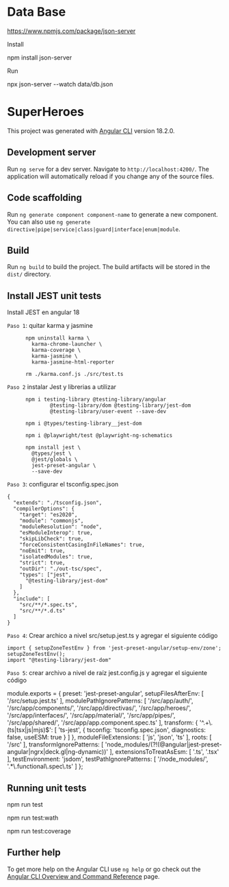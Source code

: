 # Data Base

https://www.npmjs.com/package/json-server

Install

npm install json-server

Run

npx json-server --watch data/db.json

# SuperHeroes

This project was generated with [Angular CLI](https://github.com/angular/angular-cli) version 18.2.0.

## Development server

Run `ng serve` for a dev server. Navigate to `http://localhost:4200/`. The application will automatically reload if you change any of the source files.

## Code scaffolding

Run `ng generate component component-name` to generate a new component. You can also use `ng generate directive|pipe|service|class|guard|interface|enum|module`.

## Build

Run `ng build` to build the project. The build artifacts will be stored in the `dist/` directory.

## Install JEST unit tests

Install JEST en angular 18 

`Paso 1`: quitar karma y jasmine

          npm uninstall karma \
            karma-chrome-launcher \
            karma-coverage \
            karma-jasmine \
            karma-jasmine-html-reporter

          rm ./karma.conf.js ./src/test.ts

`Paso 2` instalar Jest y librerias a utilizar

          npm i testing-library @testing-library/angular 
                  @testing-library/dom @testing-library/jest-dom 
                  @testing-library/user-event --save-dev

          npm i @types/testing-library__jest-dom

          npm i @playwright/test @playwright-ng-schematics

          npm install jest \
            @types/jest \
            @jest/globals \ 
            jest-preset-angular \ 
            --save-dev

`Paso 3`: configurar el tsconfig.spec.json

    {
      "extends": "./tsconfig.json",
      "compilerOptions": {
        "target": "es2020",
        "module": "commonjs",
        "moduleResolution": "node",
        "esModuleInterop": true,
        "skipLibCheck": true,
        "forceConsistentCasingInFileNames": true,
        "noEmit": true,
        "isolatedModules": true,
        "strict": true,
        "outDir": "./out-tsc/spec",
        "types": ["jest",
          "@testing-library/jest-dom"
        ]
      },
      "include": [
        "src/**/*.spec.ts",
        "src/**/*.d.ts"
      ]
    }

`Paso 4`: Crear archico a nivel src/setup.jest.ts y agregar el siguiente código

    import { setupZoneTestEnv } from 'jest-preset-angular/setup-env/zone';
    setupZoneTestEnv();
    import "@testing-library/jest-dom"

`Paso 5`: crear archivo a nivel de raíz jest.config.js y agregar el siguiente código

module.exports = {
  preset: 'jest-preset-angular',
  setupFilesAfterEnv: [
    '<rootDir>/src/setup.jest.ts'
  ],
  modulePathIgnorePatterns: [
    '<rootDir>/src/app/auth/',
    '<rootDir>/src/app/components/',
    '<rootDir>/src/app/directivas/',
    '<rootDir>/src/app/heroes/',
    '<rootDir>/src/app/interfaces/',
    '<rootDir>/src/app/material/',
    '<rootDir>/src/app/pipes/',
    '<rootDir>/src/app/shared/',
    '<rootDir>/src/app/app.component.spec.ts'
  ],
  transform: {
    '^.+\\.(ts|tsx|js|mjs)$': [
      'ts-jest',
      {
        tsconfig: 'tsconfig.spec.json',
        diagnostics: false,
        useESM: true
      }
    ]
  },
  moduleFileExtensions: [
    'js',
    'json',
    'ts'
  ],
  roots: [
    '<rootDir>/src'
  ],
  transformIgnorePatterns: [
    'node_modules/(?!(@angular|jest-preset-angular|ngrx|deck.gl|ng-dynamic))'
  ],
  extensionsToTreatAsEsm: [
    '.ts',
    '.tsx'
  ],
  testEnvironment: 'jsdom',
  testPathIgnorePatterns: [
    '/node_modules/',
    '.*\\.functional\\.spec\\.ts'
  ]
};

## Running unit tests
  npm run test

  npm run test:wath

  npm run test:coverage

## Further help

To get more help on the Angular CLI use `ng help` or go check out the [Angular CLI Overview and Command Reference](https://angular.dev/tools/cli) page.
